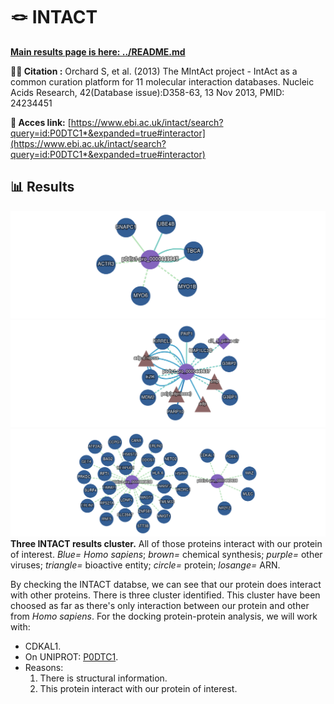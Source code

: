 # 🪢 INTACT

**[Main results page is here: ../README.md](../README.md)**

**🕵️‍♂️ Citation :** Orchard S, et al. (2013) The MIntAct project - IntAct as a common curation platform for 11 molecular interaction databases. Nucleic Acids Research, 42(Database issue):D358-63, 13 Nov 2013, PMID: 24234451

**🔗 Acces link:** [https://www.ebi.ac.uk/intact/search?query=id:P0DTC1*&expanded=true#interactor](https://www.ebi.ac.uk/intact/search?query=id:P0DTC1*&expanded=true#interactor)

## 📊 Results

![intact_example_results](network_1.png)
![intact_example_results](network_2.png)
![intact_example_results](network_3.png)
**Three INTACT results cluster.** All of those proteins interact with our protein of interest. *Blue= Homo sapiens*; *brown=* chemical synthesis; *purple=* other viruses; *triangle=* bioactive entity; *circle=* protein; *losange=* ARN.

By checking the INTACT databse, we can see that our protein does interact with other proteins. There is three cluster identified. This cluster have been choosed as far as there's only interaction between our protein and other from *Homo sapiens*. For the docking protein-protein analysis, we will work with:
- CDKAL1.
- On UNIPROT: [P0DTC1](https://www.uniprot.org/uniprotkb/P0DTC1/entry#structure).
- Reasons:
  1. There is structural information.
  2. This protein interact with our protein of interest.
